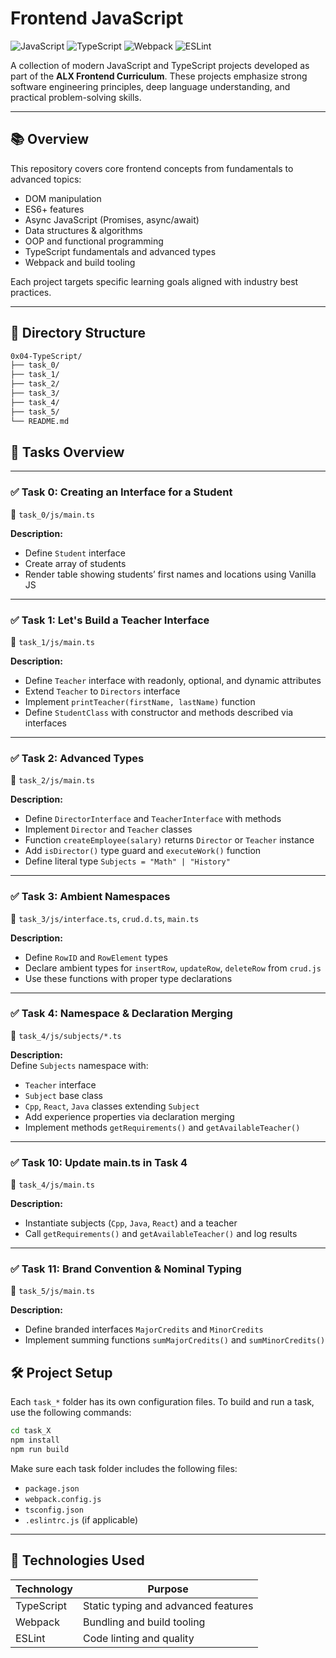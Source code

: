 # Frontend JavaScript  
<p align="left">
  <img src="https://img.shields.io/badge/JavaScript-F7DF1E?style=flat-square&logo=javascript&logoColor=black" alt="JavaScript"/>
  <img src="https://img.shields.io/badge/TypeScript-3178C6?style=flat-square&logo=typescript&logoColor=white" alt="TypeScript"/>
  <img src="https://img.shields.io/badge/Webpack-8DD6F9?style=flat-square&logo=webpack&logoColor=black" alt="Webpack"/>
  <img src="https://img.shields.io/badge/ESLint-4B32C3?style=flat-square&logo=eslint&logoColor=white" alt="ESLint"/>
</p>

A collection of modern JavaScript and TypeScript projects developed as part of the **ALX Frontend Curriculum**. These projects emphasize strong software engineering principles, deep language understanding, and practical problem-solving skills.

---

## 📚 Overview

This repository covers core frontend concepts from fundamentals to advanced topics:

- DOM manipulation  
- ES6+ features  
- Async JavaScript (Promises, async/await)  
- Data structures & algorithms  
- OOP and functional programming  
- TypeScript fundamentals and advanced types  
- Webpack and build tooling  

Each project targets specific learning goals aligned with industry best practices.

---

## 📁 Directory Structure

```bash
0x04-TypeScript/
├── task_0/
├── task_1/
├── task_2/
├── task_3/
├── task_4/
├── task_5/
└── README.md

```
## 🧠 Tasks Overview

---

### ✅ Task 0: Creating an Interface for a Student  
📁 `task_0/js/main.ts`

**Description:**  
- Define `Student` interface  
- Create array of students  
- Render table showing students’ first names and locations using Vanilla JS  

---

### ✅ Task 1: Let's Build a Teacher Interface  
📁 `task_1/js/main.ts`

**Description:**  
- Define `Teacher` interface with readonly, optional, and dynamic attributes  
- Extend `Teacher` to `Directors` interface  
- Implement `printTeacher(firstName, lastName)` function  
- Define `StudentClass` with constructor and methods described via interfaces  

---

### ✅ Task 2: Advanced Types  
📁 `task_2/js/main.ts`

**Description:**  
- Define `DirectorInterface` and `TeacherInterface` with methods  
- Implement `Director` and `Teacher` classes  
- Function `createEmployee(salary)` returns `Director` or `Teacher` instance  
- Add `isDirector()` type guard and `executeWork()` function  
- Define literal type `Subjects = "Math" | "History"`  

---

### ✅ Task 3: Ambient Namespaces  
📁 `task_3/js/interface.ts`, `crud.d.ts`, `main.ts`

**Description:**  
- Define `RowID` and `RowElement` types  
- Declare ambient types for `insertRow`, `updateRow`, `deleteRow` from `crud.js`  
- Use these functions with proper type declarations  

---

### ✅ Task 4: Namespace & Declaration Merging  
📁 `task_4/js/subjects/*.ts`

**Description:**  
Define `Subjects` namespace with:  
- `Teacher` interface  
- `Subject` base class  
- `Cpp`, `React`, `Java` classes extending `Subject`  
- Add experience properties via declaration merging  
- Implement methods `getRequirements()` and `getAvailableTeacher()`  

---

### ✅ Task 10: Update main.ts in Task 4  
📁 `task_4/js/main.ts`

**Description:**  
- Instantiate subjects (`Cpp`, `Java`, `React`) and a teacher  
- Call `getRequirements()` and `getAvailableTeacher()` and log results  

---

### ✅ Task 11: Brand Convention & Nominal Typing  
📁 `task_5/js/main.ts`

**Description:**  
- Define branded interfaces `MajorCredits` and `MinorCredits`  
- Implement summing functions `sumMajorCredits()` and `sumMinorCredits()`  

## 🛠 Project Setup

Each `task_*` folder has its own configuration files. To build and run a task, use the following commands:

```bash
cd task_X
npm install
npm run build
```

Make sure each task folder includes the following files:

- `package.json`
- `webpack.config.js`
- `tsconfig.json`
- `.eslintrc.js` (if applicable)

---

## 🔧 Technologies Used

| Technology | Purpose                          |
|------------|---------------------------------|
| TypeScript | Static typing and advanced features |
| Webpack    | Bundling and build tooling       |
| ESLint     | Code linting and quality         |
